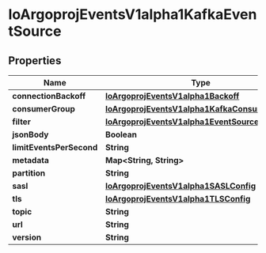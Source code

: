 

# IoArgoprojEventsV1alpha1KafkaEventSource


## Properties

Name | Type | Description | Notes
------------ | ------------- | ------------- | -------------
**connectionBackoff** | [**IoArgoprojEventsV1alpha1Backoff**](IoArgoprojEventsV1alpha1Backoff.md) |  |  [optional]
**consumerGroup** | [**IoArgoprojEventsV1alpha1KafkaConsumerGroup**](IoArgoprojEventsV1alpha1KafkaConsumerGroup.md) |  |  [optional]
**filter** | [**IoArgoprojEventsV1alpha1EventSourceFilter**](IoArgoprojEventsV1alpha1EventSourceFilter.md) |  |  [optional]
**jsonBody** | **Boolean** |  |  [optional]
**limitEventsPerSecond** | **String** |  |  [optional]
**metadata** | **Map&lt;String, String&gt;** |  |  [optional]
**partition** | **String** |  |  [optional]
**sasl** | [**IoArgoprojEventsV1alpha1SASLConfig**](IoArgoprojEventsV1alpha1SASLConfig.md) |  |  [optional]
**tls** | [**IoArgoprojEventsV1alpha1TLSConfig**](IoArgoprojEventsV1alpha1TLSConfig.md) |  |  [optional]
**topic** | **String** |  |  [optional]
**url** | **String** |  |  [optional]
**version** | **String** |  |  [optional]



